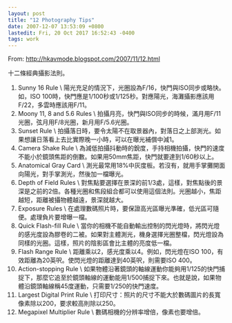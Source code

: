 ```yaml
---
layout: post
title: "12 Photography Tips"
date: 2007-12-07 13:53:09 +0800
lastedit: Fri, 20 Oct 2017 16:52:43 -0400
tags: work
---
```


From: <http://hkavmode.blogspot.com/2007/11/12.html>

十二條經典攝影法則。

1. Sunny 16 Rule \\
   陽光充足的情況下，光圈設為F/16，快門與ISO同步或略快。如，ISO 100時，快門應是1/100秒或1/125秒。對應陽光，海灘攝影應該用F/22，多雲時應該用F/11。
2. Moony 11, 8 and 5.6 Rules \\
   拍攝月亮，快門與ISO同步的時候，滿月用F/11光圈，弦月用F/8光圈，新月用F/5.6光圈。
3. Sunset Rule \\
    拍攝落日時，要令太陽不在取景器內，對落日之上部測光。如果想讓日落看上去比實際晚一小時，可以在曝光補償中減1。
4. Camera Shake Rule \\
   為減低拍攝抖動時的銳度，手持相機拍攝，快門的速度不能小於鏡頭焦距的倒數。如果用50mm焦距，快門就要達到1/60秒以上。
5. Anatomical Gray Card \\
   測光最常用18%中灰度板。若沒有，就用手掌攤開面向陽光，對手掌測光，然後加一檔曝光。
6. Depth of Field Rules \\
   對焦點要選擇在景深的前1/3處，這樣，對焦點後的景深是之前的2倍。各種光圈和焦段組合都可以使用這個法則。光圈越小，焦距越短，距離被攝物體越遠，景深就越大。
7. Exposure Rules \\
   在處理數碼照片時，要保證高光區曝光準確，低光區可隨便。處理負片要增曝一檔。
8. Quick Flash-fill Rule  \\
   當你的相機不能自動輸出控制的閃光燈時，將閃光燈的感光度設為膠卷的二被。如果對主體測光，機身選擇光圈整檔，閃光燈設為同樣的光圈。這樣，照片的陰影區會比主體的亮度低一檔。
9. Flash Range Rule \\
   距離乘以2，感光度乘以4。例如，閃光燈在ISO 100，有效距離為20英呎。使閃光燈的距離達到40英呎，則需要ISO 400。
10. Action-stopping Rule \\
    如果物體沿著鏡頭的軸線運動你能夠用1/125的快門捕捉下，那麼它追至於鏡頭軸線的運動能用1/500捕捉下來。也就是說，如果物體沿鏡頭軸線稱45度運動，只需要1/250的快門速度。
11. Largest Digital Print Rule \\
   打印尺寸：照片的尺寸不能大於數碼圖片的長寬像素除以200，要求較高則除以250。
12. Megapixel Multiplier Rule \\
    數碼相機的分辨率增倍，像素也要增倍。
